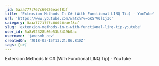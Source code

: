 ```yaml
---
_id: 5aaa7771767c60026eaef8cf
title: 'Extension Methods In C# (With Functional LINQ Tip) - YouTube'
url: 'https://www.youtube.com/watch?v=GKS7V0lIj3Q'
category: 5aaa7771767c60026eaef8cf
slug: 'extension-methods-in-c-with-functional-linq-tip-youtube'
user_id: 5a8a92328b86e53b3449b0ac
username: 'jamesmh_dev'
createdOn: '2018-03-15T13:24:06.810Z'
tags: [c#]
---
```


Extension Methods In C# (With Functional LINQ Tip) - YouTube
